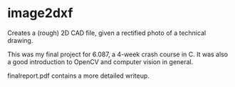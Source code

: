 image2dxf
=========

Creates a (rough) 2D CAD file, given a rectified photo of a technical drawing. 

This was my final project for 6.087, a 4-week crash course in C. It was also a good introduction to OpenCV and computer vision in general.

finalreport.pdf contains a more detailed writeup.